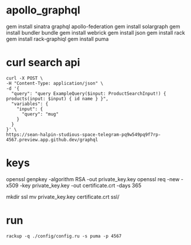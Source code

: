 # apollo_graphql

gem install sinatra graphql apollo-federation
gem install solargraph
gem install bundler bundle
gem install webrick
gem install json
gem install rack
gem install rack-graphiql
gem install puma



# curl search api 

```
curl -X POST \
-H "Content-Type: application/json" \
-d '{
  "query": "query ExampleQuery($input: ProductSearchInput!) { products(input: $input) { id name } }",
  "variables": {
    "input": {
      "query": "mug"
    }
  }
}' \
https://sean-halpin-studious-space-telegram-pq9w549pq9f7rp-4567.preview.app.github.dev/graphql
```

# keys

openssl genpkey -algorithm RSA -out private_key.key
openssl req -new -x509 -key private_key.key -out certificate.crt -days 365

mkdir ssl
mv private_key.key certificate.crt ssl/

# run

```
rackup -q ./config/config.ru -s puma -p 4567
```
